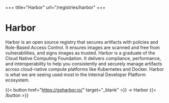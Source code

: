 +++
title="Harbor"
url="/registries/harbor"
+++

# Harbor

Harbor is an open source registry that secures artifacts with policies and Role-Based Access Control. It ensures images are scanned and free from vulnerabilities, and signs images as trusted. Harbor is a graduate of the Cloud Native Computing Foundation. It delivers compliance, performance, and interoperability to help you consistently and securely manage artifacts across cloud-native compute platforms like Kubernetes and Docker. Harbor is what we are seeing used most in the Internal Developer Platform ecosystem.

{{< button href="https://goharbor.io/" target="_blank" >}}
-> Harbor
{{< /button >}}
